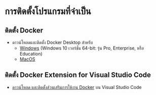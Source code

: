 
# การติดตั้งโปรแกรมที่จำเป็น

## ติดตั้ง Docker 

- ดาวน์โหลดและติดตั้ง Docker Desktop สำหรับ
  - [Windows](https://docs.docker.com/docker-for-windows/install/) (Windows 10 เวอร์ชั่น 64-bit: รุ่น Pro, Enterprise, หรือ Education)
  - [MacOS](https://docs.docker.com/docker-for-mac/install/)


## ติดตั้ง Docker Extension for Visual Studio Code

- [ดาวน์โหลด และติดตั้งส่วนเสริมการใช้งาน Docker](https://marketplace.visualstudio.com/items?itemName=ms-azuretools.vscode-docker) บน Visual Studio Code